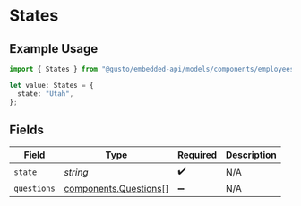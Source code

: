 # States

## Example Usage

```typescript
import { States } from "@gusto/embedded-api/models/components/employeestatetaxesrequest.js";

let value: States = {
  state: "Utah",
};
```

## Fields

| Field                                                          | Type                                                           | Required                                                       | Description                                                    |
| -------------------------------------------------------------- | -------------------------------------------------------------- | -------------------------------------------------------------- | -------------------------------------------------------------- |
| `state`                                                        | *string*                                                       | :heavy_check_mark:                                             | N/A                                                            |
| `questions`                                                    | [components.Questions](../../models/components/questions.md)[] | :heavy_minus_sign:                                             | N/A                                                            |